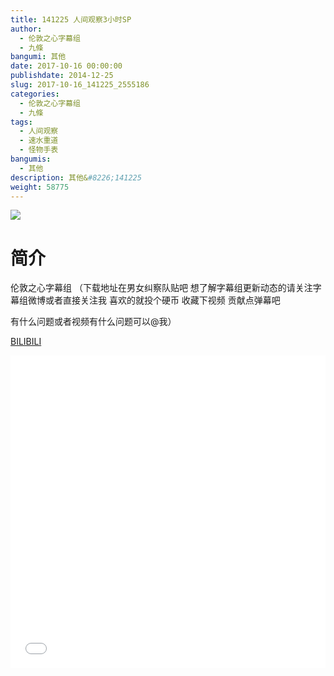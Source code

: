 ```yaml
---
title: 141225 人间观察3小时SP
author: 
  - 伦敦之心字幕组
  - 九條
bangumi: 其他
date: 2017-10-16 00:00:00
publishdate: 2014-12-25
slug: 2017-10-16_141225_2555186
categories: 
  - 伦敦之心字幕组
  - 九條
tags: 
  - 人间观察
  - 速水重道
  - 怪物手表
bangumis: 
  - 其他
description: 其他&#8226;141225
weight: 58775
---
```


![](https://i.imgur.com/PpbilKe.jpg)

# 简介  
伦敦之心字幕组 （下载地址在男女纠察队贴吧 想了解字幕组更新动态的请关注字幕组微博或者直接关注我 喜欢的就投个硬币 收藏下视频 贡献点弹幕吧


有什么问题或者视频有什么问题可以@我）

  [BILIBILI](https://www.bilibili.com/video/av2555186/)


<div class="vcontainer">  <iframe class='video' src="//www.bilibili.com/blackboard/player.html?cid=3992000&aid=2555186" width="100%" height="500" frameborder="0" allowfullscreen="allowfullscreen"></iframe></div>
